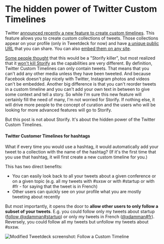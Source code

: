 # The hidden power of Twitter Custom Timelines
Twitter [announced recently a new feature to create custom timelines](https://blog.twitter.com/2013/custom-timelines-in-tweetdeck). This feature allows you to create custom collections of tweets. Those collections appear on your profile (only in Tweetdeck for now) and have [a unique public URL](https://twitter.com/twittermedia/timelines/400355752109293568) that you can share. You can also [embed them on any site](http://www.pcmag.com/article2/0,2817,2427298,00.asp).

[Some people thought](http://www.theguardian.com/technology/2013/nov/13/twitter-takes-on-storify-with-custom-timelines) that this would be a "Storify killer", but most realized that it [won't kill Storify](http://www.poynter.org/latest-news/229422/twitters-custom-timelines-wont-kill-storify-but-could-become-robust-filters/) as the capabilities are very different. By definition, Twitter Custom Timelines can only contain tweets. That means that you can't add any other media unless they have been tweeted. And because Facebook doesn't play nicely with Twitter, Instagram photos and videos can't be embedded. 
Another big difference is that you can't reorder tweets in a custom timeline and you can't add your own text in between to give some context and tell a story. So while I'm sure this new feature will certainly fill the need of many, I'm not worried for Storify. If nothing else, it will drive more people to the concept of curation and the users who will be looking for more advanced features will go to Storify.

But this post is not about Storify. It's about the hidden power of the Twitter Custom Timelines. 

#### Twitter Customer Timelines for hashtags

What if every time you would use a hashtag, it would automatically add your tweet to a collection with the name of the hashtag? (If it's the first time that you use that hashtag, it will first create a new custom timeline for you.)

This has two direct benefits:
- You can easily look back to all your tweets about a given conference or on a given topic (e.g. all my tweets with #sxsw or with #startup or with #fr - for saying that the tweet is in French)
- Other users can quickly see on your profile what you are mostly tweeting about recently

But most importantly, it opens the door to **allow other users to only follow a subset of your tweets**. E.g. you could follow only my tweets about startup ([follow @xdamman#startup](https://twitter.com/xdamman/timelines/403231422728503296)) or only my tweets in French ([@xdamman#fr](https://twitter.com/xdamman/timelines/403232035851890689)). Reversely, you could follow all my tweets but unfollow my tweets about #sxsw.

![Modified Tweetdeck screenshot: Follow a Custom Timeline](http://f.cl.ly/items/1h1J0f1H1d0x1i2z3d1O/Screen%20Shot%202013-11-20%20at%2011.03.42%20PM.png)

